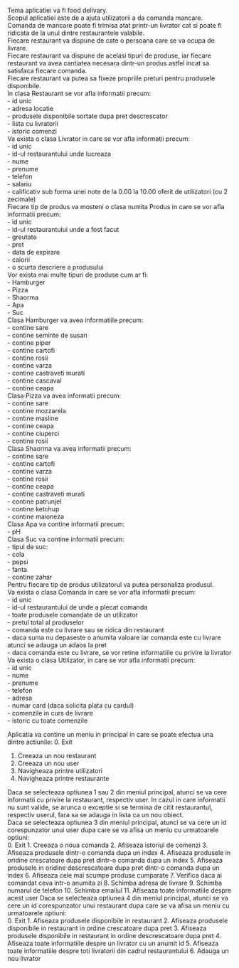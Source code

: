 Tema aplicatiei va fi food delivary. <br>
Scopul aplicatiei este de a ajuta utilizatorii a da comanda mancare.  <br>
Comanda de mancare poate fi trimisa atat printr-un livrator cat si poate fi ridicata de la unul dintre restaurantele valabile.  <br>
Fiecare restaurant va dispune de cate o persoana care se va ocupa de livrare. <br>
Fiecare restaurant va dispune de acelasi tipuri de produse, iar fiecare restaurant va avea cantiatea necesara dintr-un produs astfel incat sa satisfaca fiecare comanda.  <br>
Fiecare restaurant va putea sa fixeze propriile preturi pentru produsele disponibile.  <br>
In clasa Restaurant se vor afla informatii precum:  <br>
	- id unic  <br>
	- adresa locatie  <br>
	- produsele disponibile sortate dupa pret descrescator  <br>
	- lista cu livratorii  <br>
	- istoric comenzi  <br>
Va exista o clasa Livrator in care se vor afla informatii precum:  <br>
	- id unic  <br>
	- id-ul restaurantului unde lucreaza  <br>
	- nume  <br>
	- prenume  <br>
	- telefon  <br>
	- salariu  <br>
	- calificativ sub forma unei note de la 0.00 la 10.00 oferit de utilizatori (cu 2 zecimale)  <br>
Fiecare tip de produs va mosteni o clasa numita Produs in care se vor afla informatii precum:   <br>
	- id unic  <br>
	- id-ul restaurantului unde a fost facut  <br>
	- greutate   <br>
	- pret   <br>
	- data de expirare  <br>
 	- calorii  <br>
	- o scurta descriere a produsului  <br>
Vor exista mai multe tipuri de produse cum ar fi:   <br>
	- Hamburger  <br>
	- Pizza  <br>
 	- Shaorma  <br>
	- Apa   <br>
	- Suc  <br>
Clasa Hamburger va avea informatiile precum:  <br>
	- contine sare  <br>
	- contine seminte de susan  <br>
	- contine piper  <br>
	- contine cartofi  <br>
	- contine rosii  <br> 
	- contine varza  <br>
	- contine castraveti murati  <br>
	- contine cascaval  <br>
	- contine ceapa  <br>
Clasa Pizza va avea informatii precum:  <br>
	- contine sare  <br>
	- contine mozzarela  <br>
	- contine masline  <br>
	- contine ceapa	  <br>
	- contine ciuperci  <br>
	- contine rosii  <br>
Clasa Shaorma va avea informatii precum: <br>
	- contine sare <br> 
	- contine cartofi <br>
	- contine varza <br>
	- contine rosii <br>
	- contine ceapa <br>
	- contine castraveti murati <br>
	- contine patrunjel <br>
	- contine ketchup <br>
	- contine maioneza <br>
Clasa Apa va contine informatii precum: <br>
	- pH <br>
Clasa Suc va contine informatii precum: <br>
	- tipul de suc: <br>
		- cola <br>
		- pepsi	 <br>
		- fanta <br>
	- contine zahar <br>
Pentru fiecare tip de produs utilizatorul va putea personaliza produsul. <br>
Va exista o clasa Comanda in care se vor afla informatii precum:  <br>
	- id unic <br>
	- id-ul restaurantului de unde a plecat comanda <br>
	- toate produsele comandate de un utilizator <br>
	- pretul total al produselor  <br>
	- comanda este cu livrare sau se ridica din restaurant <br>
	- daca suma nu depaseste o anumita valoare iar comanda este cu livrare atunci se adauga un adaos la pret <br>
	- daca comanda este cu livrare, se vor retine informatiile cu privire la livrator <br>
Va exista o clasa Utilizator, in care se vor afla informatii precum: <br>
	- id unic <br>
	- nume <br>
	- prenume <br>
	- telefon <br>
	- adresa <br>
	- numar card (daca solicita plata cu cardul) <br>
	- comenzile in curs de livrare <br>
	- istoric cu toate comenzile <br>

Aplicatia va contine un meniu in principal in care se poate efectua una dintre actiunile:
<a>
0. Exit
1. Creeaza un nou restaurant
2. Creeaza un nou user
3. Navigheaza printre utilizatori
4. Navigheaza printre restaurante 
<a/>
Daca se selecteaza optiunea 1 sau 2 din meniul principal, atunci se va cere informatii cu privire la restaurant, respectiv user. In cazul in care informatii nu sunt valide, se arunca o exceptie si se termina de citit restaurantul, respectiv userul, fara sa se adauga in lista ca un nou obiect. <br>
Daca se selecteaza optiunea 3 din meniul principal, atunci se va cere un id corespunzator unui user dupa care se va afisa un meniu cu urmatoarele optiuni: <br>
0. Exit
1. Creeaza o noua comanda
2. Afiseaza istoriul de comenzi
3. Afiseaza produsele dintr-o comanda dupa un index
4. Afiseaza produsele in oridine crescatoare dupa pret dintr-o comanda dupa un index
5. Afiseaza produsele in oridine descrescatoare dupa pret dintr-o comanda dupa un index
6. Afiseaza cele mai scumpe produse cumparate
7. Verifica daca ai comandat ceva intr-o anumita zi
8. Schimba adresa de livrare
9. Schimba numarul de telefon
10. Schimba emailul
11. Afiseaza toate informatiile despre acest user
<a/>
Daca se selecteaza optiunea 4 din meniul principal, atunci se va cere un id corespunzator unui restaurant dupa care se va afisa un meniu cu urmatoarele optiuni: <br>
0. Exit
1. Afiseaza produsele disponibile in restaurant
2. Afiseaza produsele disponibile in restaurant in ordine crescatoare dupa pret
3. Afiseaza produsele disponibile in restaurant in ordine descrescatoare dupa pret
4. Afiseaza toate informatiile despre un livrator cu un anumit id
5. Afiseaza toate informatiile despre toti livratorii din cadrul restaurantului
6. Adauga un nou livrator 
<a/>
 
 
 
 
 
 
 
